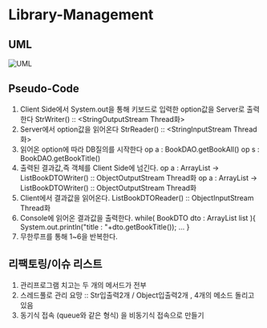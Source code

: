 # Library-Management

## UML

![UML](https://user-images.githubusercontent.com/75259783/162561426-fe7e57f0-f4ab-40ea-b2d5-deee91877c5e.png)


## Pseudo-Code

1. Client Side에서 System.out을 통해 키보드로 입력한 option값을 Server로 출력한다
StrWriter() :: <StringOutputStream Thread화>
2. Server에서 option값을 읽어온다
StrReader() :: <StringInputStream Thread화>
3. 읽어온 option에 따라 DB질의를 시작한다
op a : BookDAO.getBookAll()
op s : BookDAO.getBookTitle()
4. 출력된 결과값,즉 객체를 Client Side에 넘긴다.
op a : ArrayList<BookDTO> -> ListBookDTOWriter() :: ObjectOutputStream Thread화
op a : ArrayList<BookDTO> -> ListBookDTOWriter() :: ObjectOutputStream Thread화
5. Client에서 결과값을 읽어온다.
ListBookDTOReader() :: ObjectInputStream Thread화
6. Console에 읽어온 결과값을 출력한다.
while( BookDTO dto : ArrayList<BookDTO> list ){
System.out.println("title : "+dto.getBookTitle());
...
}
7. 무한루프를 통해 1~6을 반복한다.

## 리팩토링/이슈 리스트

1. 관리프로그램 치고는 두 개의 메서드가 전부
2. 스레드풀로 관리 요망 :: Str입출력2개 / Object입출력2개 , 4개의 메소드 돌리고 있음
3. 동기식 접속 (queue와 같은 형식) 을 비동기식 접속으로 만들기
